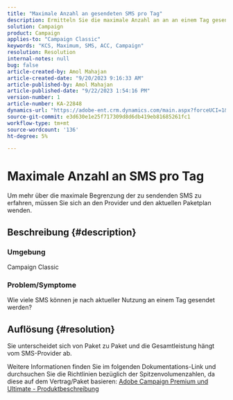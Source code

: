 ```yaml
---
title: "Maximale Anzahl an gesendeten SMS pro Tag"
description: Ermitteln Sie die maximale Anzahl an an an einem Tag gesendeten SMS basierend auf der aktuellen Nutzung. Überprüfen Sie das Paket/den Vertrag.
solution: Campaign
product: Campaign
applies-to: "Campaign Classic"
keywords: "KCS, Maximum, SMS, ACC, Campaign"
resolution: Resolution
internal-notes: null
bug: false
article-created-by: Amol Mahajan
article-created-date: "9/20/2023 9:16:33 AM"
article-published-by: Amol Mahajan
article-published-date: "9/22/2023 1:54:16 PM"
version-number: 1
article-number: KA-22848
dynamics-url: "https://adobe-ent.crm.dynamics.com/main.aspx?forceUCI=1&pagetype=entityrecord&etn=knowledgearticle&id=da35ed5d-9657-ee11-be6f-6045bd0061cb"
source-git-commit: e3d630e1e25f717309d8d6db419eb81685261fc1
workflow-type: tm+mt
source-wordcount: '136'
ht-degree: 5%

---
```


# Maximale Anzahl an SMS pro Tag


Um mehr über die maximale Begrenzung der zu sendenden SMS zu erfahren, müssen Sie sich an den Provider und den aktuellen Paketplan wenden.

## Beschreibung {#description}


### <b>Umgebung</b>

Campaign Classic



### <b>Problem/Symptome</b>

Wie viele SMS können je nach aktueller Nutzung an einem Tag gesendet werden?


## Auflösung {#resolution}


Sie unterscheidet sich von Paket zu Paket und die Gesamtleistung hängt vom SMS-Provider ab.

Weitere Informationen finden Sie im folgenden Dokumentations-Link und durchsuchen Sie die Richtlinien bezüglich der Spitzenvolumenzahlen, da diese auf dem Vertrag/Paket basieren:
[Adobe Campaign Premium und Ultimate - Produktbeschreibung](https://helpx.adobe.com/legal/product-descriptions/campaign.html)
